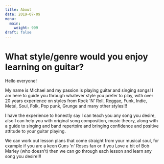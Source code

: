 ```yaml
---
title: About
date: 2019-07-09
menu:
  main:
    weight: 999
draft: false
---
```

# **What style/genre would you enjoy learning on guitar?** 

Hello everyone! 

My name is Michael and my passion is playing guitar and singing songs! I am here to guide you through whatever style you prefer to play, with over 20 years experience on styles from Rock 'N' Roll, Reggae, Funk, Indie, Metal, Soul, Folk, Pop punk, Grunge and many other styles!!!

I have the experience to honestly say I can teach you any song you desire, also I can help you with original song composition, music theory, along with a guide to singing and band repertoire and bringing confidence and positive attitude to your guitar playing.

We can work out lesson plans that come straight from your musical soul, for example if you are a keen Guns 'n' Roses fan or if you Love a bit of Bob Marley (who doesn't) then we can go through each lesson and learn any song you desire!!!